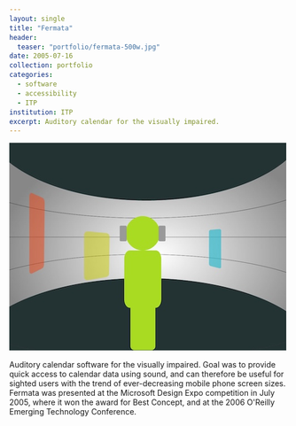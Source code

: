 ```yaml
---
layout: single
title: "Fermata"
header:
  teaser: "portfolio/fermata-500w.jpg"
date: 2005-07-16
collection: portfolio
categories:
  - software
  - accessibility
  - ITP
institution: ITP
excerpt: Auditory calendar for the visually impaired.
---
```

<img src='/images/portfolio/fermata-500w.jpg'>

Auditory calendar software for the visually impaired. Goal was to provide quick access to calendar data using sound, and can therefore be useful for sighted users with the trend of ever-decreasing mobile phone screen sizes. Fermata was presented at the Microsoft Design Expo competition in July 2005, where it won the award for Best Concept, and at the 2006 O'Reilly Emerging Technology Conference.
